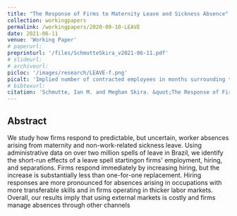 ```yaml
---
title: "The Response of Firms to Maternity Leave and Sickness Absence"
collection: workingpapers
permalink: /workingpapers/2020-09-10-LEAVE
date: 2021-06-11
venue: 'Working Paper'
# paperurl: 
preprinturl: '/files/SchmutteSkira_v2021-06-11.pdf'
# slideurl: 
# archiveurl: 
picloc: '/images/research/LEAVE-f.png'
picalt: 'Implied number of contracted employees in months surrounding the start of a spell of sick leave' 
# bibtexurl: 
citation: 'Schmutte, Ian M. and Meghan Skira. &quot;The Response of Firms to Maternity Leave and Sickness Absence.&quot; June, 2021.'
---
```




## Abstract

We study how firms respond to predictable, but uncertain, worker absences arising from maternity and non-work-related sickness leave.  Using administrative data on over two million spells of leave in Brazil, we identify the short-run effects of a leave spell startingon firms' employment, hiring, and separations. Firms respond immediately by increasing hiring, but the increase is substantially less than one-for-one replacement. Hiring responses are more pronounced for absences arising in occupations with more transferable skills and in firms operating in thicker labor markets. Overall, our results imply that using external markets is costly and firms manage absences through other channels


